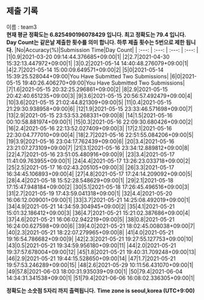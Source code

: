 


  
## 제출 기록  
이름 : team3  
**현재 평균 정확도는 6.825490196078429 입니다. 최고 정확도는 79.4 입니다.**  
**Day Count는 같은날 제출한 횟수를 의미 합니다. 하루 제출 횟수는 5번으로 제한 됩니다.**
|No|Accuracy(%)|Submission Time|Day Count|
| :---: | :---: | :---: | :---: |
|1|0.9|2021-03-20 09:14:44.376685+09:00|1|
|2|2.7|2021-04-30 15:32:13.447972+09:00|1|
|3|0.2|2021-05-14 14:40:48.276079+09:00|1|
|4|2.7|2021-05-14 15:00:09.649571+09:00|2|
|5|0|2021-05-14 15:39:25.528044+09:00|You Have Submitted Two Submissions|
|6|0|2021-05-15 19:40:26.406270+09:00|You Have Submitted Two Submissions|
|7|1.6|2021-05-15 20:32:25.296861+09:00|2|
|8|2.9|2021-05-15 20:42:40.651235+09:00|3|
|9|3.6|2021-05-15 20:56:57.492479+09:00|4|
|10|3.6|2021-05-15 21:02:44.821309+09:00|5|
|11|0.4|2021-05-15 21:29:30.938958+09:00|6|
|12|1.9|2021-05-15 23:33:46.571698+09:00|7|
|13|2.9|2021-05-15 23:53:53.268331+09:00|8|
|14|1.5|2021-05-16 00:10:58.881974+09:00|1|
|15|0.3|2021-05-16 22:09:30.680426+09:00|2|
|16|2.4|2021-05-16 22:13:52.027409+09:00|3|
|17|2.1|2021-05-16 22:30:04.777010+09:00|4|
|18|2.7|2021-05-16 22:51:55.084206+09:00|5|
|19|3.9|2021-05-16 23:04:17.762439+09:00|6|
|20|3.4|2021-05-16 23:21:07.273109+09:00|7|
|21|3.1|2021-05-16 23:34:12.889812+09:00|8|
|22|4.7|2021-05-16 23:51:05.480916+09:00|9|
|23|3.4|2021-05-17 11:41:09.763955+09:00|1|
|24|4.4|2021-05-17 13:26:23.033718+09:00|2|
|25|2.5|2021-05-17 16:02:43.205105+09:00|3|
|26|3.3|2021-05-17 16:34:45.106893+09:00|4|
|27|4.8|2021-05-17 17:24:14.209092+09:00|5|
|28|4.4|2021-05-18 15:52:28.548629+09:00|1|
|29|2.1|2021-05-18 17:15:47.948184+09:00|2|
|30|5.1|2021-05-18 17:26:45.496516+09:00|3|
|31|2.7|2021-05-19 17:43:59.041318+09:00|1|
|32|4.4|2021-05-20 16:06:12.009001+09:00|1|
|33|3.7|2021-05-21 14:25:08.492019+09:00|1|
|34|4.9|2021-05-21 14:34:59.304945+09:00|2|
|35|4.1|2021-05-21 15:01:32.186412+09:00|3|
|36|4.7|2021-05-21 15:21:02.387686+09:00|4|
|37|4.6|2021-05-21 16:06:02.942219+09:00|5|
|38|0.8|2021-05-21 16:24:00.627598+09:00|6|
|39|4.0|2021-05-21 18:02:45.008038+09:00|7|
|40|2.3|2021-05-21 18:22:07.279965+09:00|8|
|41|4.0|2021-05-21 19:16:54.786682+09:00|9|
|42|2.3|2021-05-21 19:27:55.127753+09:00|10|
|43|0.5|2021-05-21 19:34:59.956180+09:00|11|
|44|2.0|2021-05-21 19:37:57.678004+09:00|12|
|45|1.8|2021-05-21 19:40:31.709248+09:00|13|
|46|2.9|2021-05-21 19:44:15.528650+09:00|14|
|47|1.7|2021-05-21 19:57:53.246289+09:00|15|
|48|2.6|2021-05-29 10:11:56.431070+09:00|1|
|49|57.8|2021-06-03 18:00:31.935039+09:00|1|
|50|79.4|2021-06-04 14:34:31.341538+09:00|1|
|51|79.4|2021-06-06 16:08:02.336305+09:00|1|


**정확도는 소숫점 5자리 까지 출력됩니다.**
**Time zone is seoul,korea (UTC+9:00)**
